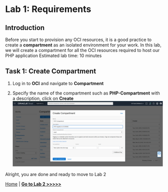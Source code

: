 # Lab 1: Requirements 

## Introduction
Before you start to provision any OCI resources, it is a good practice to create a **compartment** as an isolated environment for your work. 
In this lab, we will create a compartment for all the OCI resources required to host our PHP application
Estimated lab time: 10 minutes

## Task 1: Create Compartment

1. Log in to **OCI** and navigate to **Compartment**

2. Specify the name of the compartment such as **PHP-Compartment** with a description, click on **Create**
![compartment](images/create_compartment.png)

Alright, you are done and ready to move to Lab 2

[Home](../README.md) | [**Go to Lab 2 >>>>>**](../lab2/README.md)


